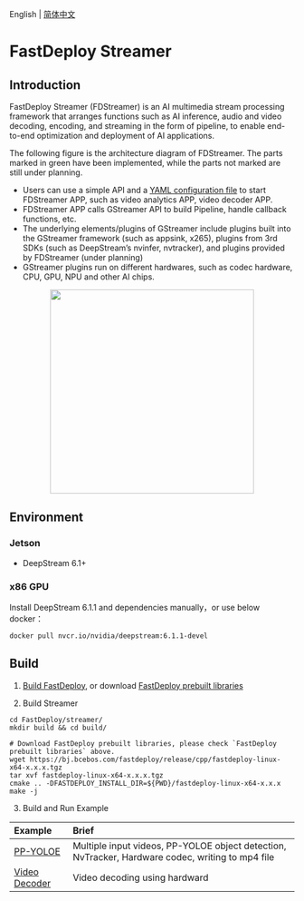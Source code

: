 English | [简体中文](README_CN.md)

# FastDeploy Streamer

## Introduction

FastDeploy Streamer (FDStreamer) is an AI multimedia stream processing framework that arranges functions such as AI inference, audio and video decoding, encoding, and streaming in the form of pipeline, to enable end-to-end optimization and deployment of AI applications.

The following figure is the architecture diagram of FDStreamer. The parts marked in green have been implemented, while the parts not marked are still under planning.

- Users can use a simple API and a [YAML configuration file](docs/en/yaml_config.md) to start FDStreamer APP, such as video analytics APP, video decoder APP.
- FDStreamer APP calls GStreamer API to build Pipeline, handle callback functions, etc.
- The underlying elements/plugins of GStreamer include plugins built into the GStreamer framework (such as appsink, x265), plugins from 3rd SDKs (such as DeepStream’s nvinfer, nvtracker), and plugins provided by FDStreamer (under planning)
- GStreamer plugins run on different hardwares, such as codec hardware, CPU, GPU, NPU and other AI chips.

<p align="center">
<img src='https://user-images.githubusercontent.com/15235574/208366363-d1cb5b74-d4fe-431c-ab57-07f97c27731d.png' height="360px">
</p>

## Environment

### Jetson
- DeepStream 6.1+

### x86 GPU

Install DeepStream 6.1.1 and dependencies manually，or use below docker：
```
docker pull nvcr.io/nvidia/deepstream:6.1.1-devel
```

## Build

1. [Build FastDeploy](../docs/en/build_and_install), or download [FastDeploy prebuilt libraries](../docs/en/build_and_install/download_prebuilt_libraries.md)

2. Build Streamer
```
cd FastDeploy/streamer/
mkdir build && cd build/

# Download FastDeploy prebuilt libraries, please check `FastDeploy prebuilt libraries` above.
wget https://bj.bcebos.com/fastdeploy/release/cpp/fastdeploy-linux-x64-x.x.x.tgz
tar xvf fastdeploy-linux-x64-x.x.x.tgz
cmake .. -DFASTDEPLOY_INSTALL_DIR=${PWD}/fastdeploy-linux-x64-x.x.x
make -j
```

3. Build and Run Example

| Example | Brief |
|:--|:--|
| [PP-YOLOE](./examples/ppyoloe) | Multiple input videos, PP-YOLOE object detection, NvTracker, Hardware codec, writing to mp4 file |
| [Video Decoder](./examples/video_decoder) | Video decoding using hardward |  

